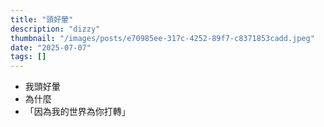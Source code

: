 ```yaml
---
title: "頭好暈"
description: "dizzy"
thumbnail: "/images/posts/e70985ee-317c-4252-89f7-c8371853cadd.jpeg"
date: "2025-07-07"
tags: []
---
```

- 我頭好暈
- 為什麼
- 「因為我的世界為你打轉」
